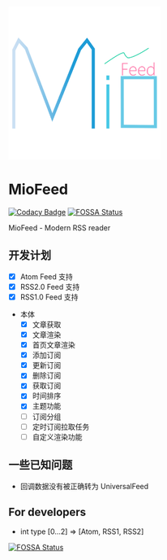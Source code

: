<img src="./icon.png" style="height: 300px;" alt="MioFeed"/>

# MioFeed

[![Codacy Badge](https://app.codacy.com/project/badge/Grade/404d940000b04e148567f8227949bc0f)](https://app.codacy.com/gh/Muska-Ami/MioFeed/dashboard?utm_source=gh&utm_medium=referral&utm_content=&utm_campaign=Badge_grade)
[![FOSSA Status](https://app.fossa.com/api/projects/git%2Bgithub.com%2FMuska-Ami%2FMioFeed.svg?type=shield&issueType=license)](https://app.fossa.com/projects/git%2Bgithub.com%2FMuska-Ami%2FMioFeed?ref=badge_shield&issueType=license)

MioFeed - Modern RSS reader

## 开发计划

- [x] Atom Feed 支持
- [x] RSS2.0 Feed 支持
- [x] RSS1.0 Feed 支持
- 本体
  - [x] 文章获取
  - [x] 文章渲染
  - [x] 首页文章渲染
  - [x] 添加订阅
  - [x] 更新订阅
  - [x] 删除订阅
  - [x] 获取订阅
  - [x] 时间排序
  - [x] 主题功能
  - [ ] 订阅分组
  - [ ] 定时订阅拉取任务
  - [ ] 自定义渲染功能

## 一些已知问题

- 回调数据没有被正确转为 UniversalFeed

## For developers

- int type [0...2] => [Atom, RSS1, RSS2]

[![FOSSA Status](https://app.fossa.com/api/projects/git%2Bgithub.com%2FMuska-Ami%2FMioFeed.svg?type=large&issueType=license)](https://app.fossa.com/projects/git%2Bgithub.com%2FMuska-Ami%2FMioFeed?ref=badge_large&issueType=license)
